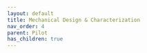 ```yaml
---
layout: default
title: Mechanical Design & Characterization
nav_order: 4
parent: Pilot
has_children: true
---
```

